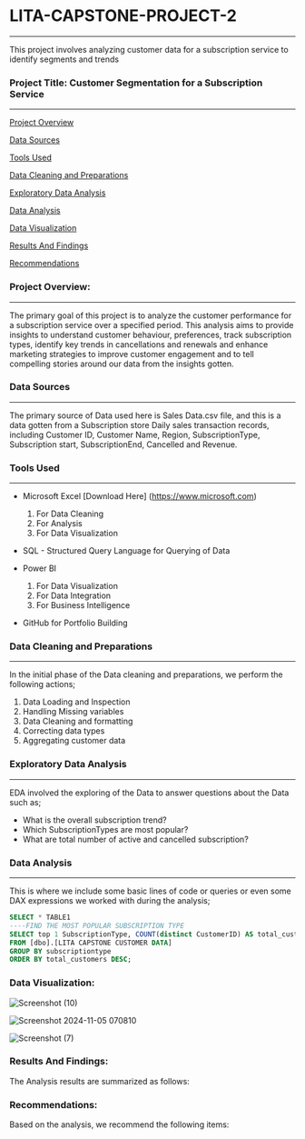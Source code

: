 # LITA-CAPSTONE-PROJECT-2
---
This project involves analyzing customer data for a subscription service to identify segments and trends

### Project Title: Customer Segmentation for a Subscription Service
---

[Project Overview](#project-overview)

[Data Sources](#data-sources)

[Tools Used](#tools-used)

[Data Cleaning and Preparations](#data-cleaning-and-preparation)

[Exploratory Data Analysis](#exploratory-data-analysis)

[Data Analysis](#data-analysis)

[Data Visualization](#data-visualization)

[Results And Findings](#results-and-findings)

[Recommendations](#recommendations)

### Project Overview: 
---
The primary goal of this project is to analyze the customer performance for a subscription service over a specified period. This analysis aims to provide insights to understand customer behaviour, preferences, track subscription types, identify key trends in cancellations and renewals and enhance marketing strategies to improve customer engagement and to tell compelling stories around our data from the insights gotten.

### Data Sources
---
The primary source of Data used here is Sales Data.csv file, and this is a data gotten from a Subscription store Daily sales transaction records, including Customer ID, Customer Name, Region, SubscriptionType, Subscription start, SubscriptionEnd, Cancelled and Revenue.

### Tools Used
---
- Microsoft Excel [Download Here] (https://www.microsoft.com)
   1. For Data Cleaning
   2. For Analysis
   3. For Data Visualization
      
- SQL - Structured Query Language for Querying of Data

- Power BI
  1. For Data Visualization
  2. For Data Integration
  3. For Business Intelligence
     
- GitHub for Portfolio Building

### Data Cleaning and Preparations
---
In the initial phase of the Data cleaning and preparations, we perform the following actions;
1. Data Loading and Inspection
2. Handling Missing variables
3. Data Cleaning and formatting
4. Correcting data types
5. Aggregating customer data

### Exploratory Data Analysis
---
EDA involved the exploring of the Data to answer questions about the Data such as;
- What is the overall subscription trend?
- Which SubscriptionTypes are most popular?
- What are total number of active and cancelled subscription?

### Data Analysis
---
This is where we include some basic lines of code or queries or even some DAX expressions we worked with during the analysis;

````SQL
SELECT * TABLE1
----FIND THE MOST POPULAR SUBSCRIPTION TYPE
SELECT top 1 SubscriptionType, COUNT(distinct CustomerID) AS total_customers
FROM [dbo].[LITA CAPSTONE CUSTOMER DATA]
GROUP BY subscriptiontype
ORDER BY total_customers DESC;
````





### Data Visualization:


![Screenshot (10)](https://github.com/user-attachments/assets/efde0a07-5e33-4edb-8331-d5a398a0ff59)



![Screenshot 2024-11-05 070810](https://github.com/user-attachments/assets/2effcd7b-c976-47c0-9d99-bb2f62c42876)




![Screenshot (7)](https://github.com/user-attachments/assets/0ddf68ca-8d8e-4abc-885a-4174b03fa4d5)



### Results And Findings:

The Analysis results are summarized as follows:



### Recommendations:

Based on the analysis, we recommend the following items:

